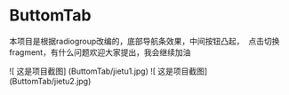 # ButtomTab
本项目是根据radiogroup改编的，底部导航条效果，中间按钮凸起，  点击切换fragment，有什么问题欢迎大家提出，我会继续加油

![ 这是项目截图] (ButtomTab/jietu1.jpg)
![ 这是项目截图] (ButtomTab/jietu2.jpg)
